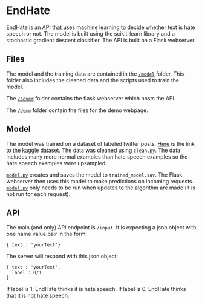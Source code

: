 # EndHate

EndHate is an API that uses machine learning to decide whether text is hate speech or not. The model is built using the scikit-learn library and a
stochastic gradient descent classifier. The API is built on a Flask webserver.

## Files
The model and the training data are contained in the [```/model```](https://github.com/vikram-ak/EndHate/tree/master/model) folder. This folder also includes the cleaned data and the scripts used to train the model.

The [```/sever```](https://github.com/vikram-ak/EndHate/tree/master/server) folder contains the flask webserver which hosts the API.

The [```/demo```](https://github.com/vikram-ak/EndHate/tree/master/demo) folder contain the files for the demo webpage.

## Model
The model was trained on a dataset of labeled twitter posts. [Here](https://www.kaggle.com/mrmorj/hate-speech-and-offensive-language-dataset) is the link to the kaggle dataset. The data was cleaned using [```clean.py```](https://github.com/vikram-ak/EndHate/tree/master/model/model.py). The data includes many more normal examples than hate speech examples so the hate speech examples were upsampled.

[```model.py```](https://github.com/vikram-ak/EndHate/tree/master/model/model.py) creates and saves the model to ```trained_model.sav```. The Flask webserver then uses this model to make predictions on incoming requests. [```model.py```](https://github.com/vikram-ak/EndHate/tree/master/model/model.py) only needs to be run when updates to the algorithm are made (it is not run for each request).

## API

The main (and only) API endpoint is ```/input```. It is expecting a json object with one name value pair in the form:
```
{ text : 'yourText'}
```

The server will respond with this json object:
```
{ text : 'yourText',
  label : 0/1
}
```
If label is 1, EndHate thinks it is hate speech. If label is 0, EndHate thinks that it is not hate speech.


